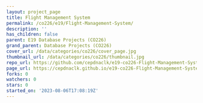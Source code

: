 ```yaml
---
layout: project_page
title: Flight Management System
permalink: /co226/e19/Flight-Management-System/
description: ''
has_children: false
parent: E19 Database Projects (CO226)
grand_parent: Database Projects (CO226)
cover_url: /data/categories/co226/cover_page.jpg
thumbnail_url: /data/categories/co226/thumbnail.jpg
repo_url: https://github.com/cepdnaclk/e19-co226-Flight-Management-System
page_url: https://cepdnaclk.github.io/e19-co226-Flight-Management-System
forks: 0
watchers: 0
stars: 0
started_on: '2023-08-06T17:08:19Z'
---
```


